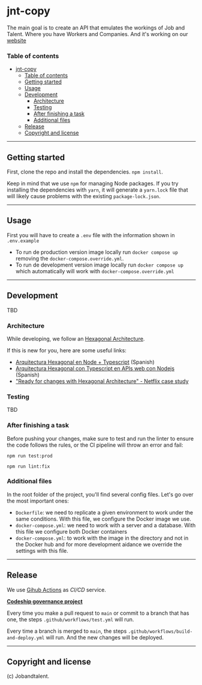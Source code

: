 # jnt-copy

The main goal is to create an API that emulates the workings of Job and Talent. Where you have Workers and Companies. And it's working on our [website](http://ec2-3-85-237-21.compute-1.amazonaws.com/)

### Table of contents

- [jnt-copy](#jnt-copy)
    - [Table of contents](#table-of-contents)
  - [Getting started](#getting-started)
  - [Usage](#usage)
  - [Development](#development)
    - [Architecture](#architecture)
    - [Testing](#testing)
    - [After finishing a task](#after-finishing-a-task)
    - [Additional files](#additional-files)
  - [Release](#release)
  - [Copyright and license](#copyright-and-license)

---

## Getting started

First, clone the repo and install the dependencies.
`npm install`.

Keep in mind that we use `npm` for managing Node packages. If you try installing the dependencies with `yarn`, it will generate a `yarn.lock` file that will likely cause problems with the existing `package-lock.json`.

---

## Usage

First you will have to create a `.env` file with the information shown in `.env.example`

-   To run de production version image locally run `docker compose up` removing the `docker-compose.override.yml`.
-   To run de development version image locally run `docker compose up` which automatically will work with `docker-compose.override.yml`

---

## Development

TBD

### Architecture

While developing, we follow an [Hexagonal Architecture](<https://en.wikipedia.org/wiki/Hexagonal_architecture_(software)>).

If this is new for you, here are some useful links:

-   [Arquitectura Hexagonal en Node + Typescript](https://www.youtube.com/watch?v=b5ngTWAPNeg) (Spanish)
-   [Arquitectura Hexagonal con Typescript en APIs web con Nodejs](https://www.plainconcepts.com/es/recursos/typescript-apis-web-nodejs-arquitectura-hexagonal/) (Spanish)
-   ["Ready for changes with Hexagonal Architecture" - Netflix case study](https://netflixtechblog.com/ready-for-changes-with-hexagonal-architecture-b315ec967749)

### Testing

TBD

### After finishing a task

Before pushing your changes, make sure to test and run the linter to ensure the code follows the rules, or the CI pipeline will throw an error and fail:

`npm run test:prod`

`npm run lint:fix`

### Additional files

In the root folder of the project, you'll find several config files. Let's go over the most important ones:

-   `Dockerfile`: we need to replicate a given environment to work under the same conditions. With this file, we configure the Docker image we use.
-   `docker-compose.yml`: we need to work with a server and a database. With this file we configure both Docker containers
-   `docker-compose.yml`: to work with the image in the directory and not in the Docker hub and for more development aidance we override the settings with this file.

---

## Release

We use [Gihub Actions](https://github.com/features/actions) as _CI/CD_ service.

**[Codeship governance project](http://ec2-3-85-237-21.compute-1.amazonaws.com/)**

Every time you make a pull request to `main` or commit to a branch that has one, the steps `.github/workflows/test.yml` will run.

Every time a branch is merged to `main`, the steps `.github/workflows/build-and-deploy.yml` will run. And the new changes will be deployed.

---

## Copyright and license

(c) Jobandtalent.
